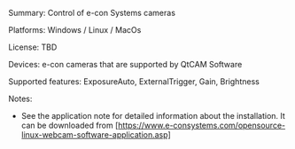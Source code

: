 Summary: Control of e-con Systems cameras

Platforms: Windows / Linux / MacOs

License: TBD

Devices: e-con cameras that are supported by QtCAM Software

Supported features: ExposureAuto, ExternalTrigger, Gain, Brightness

Notes:

- See the application note for detailed information about the installation. It can be downloaded from [https://www.e-consystems.com/opensource-linux-webcam-software-application.asp]
